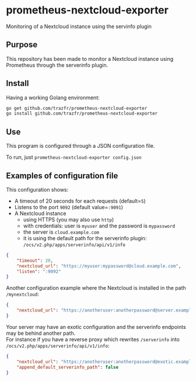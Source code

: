 # prometheus-nextcloud-exporter

Monitoring of a Nextcloud instance using the servinfo plugin

## Purpose

This repository has been made to monitor a Nextcloud instance using Prometheus through the serverinfo plugin.

## Install

Having a working Golang environment:

```bash
go get github.com/trazfr/prometheus-nextcloud-exporter
go install github.com/trazfr/prometheus-nextcloud-exporter
```

## Use

This program is configured through a JSON configuration file.

To run, just `prometheus-nextcloud-exporter config.json`

## Examples of configuration file

This configuration shows:

- A timeout of 20 seconds for each requests (default=`5`)
- Listens to the port `9092` (default value=`:9091`)
- A Nextcloud instance
  - using HTTPS (you may also use `http`)
  - with credentials: user is `myuser` and the password is `mypassword`
  - the server is `cloud.example.com`
  - it is using the default path for the serverinfo plugin: `/ocs/v2.php/apps/serverinfo/api/v1/info`

```json
{
    "timeout": 20,
    "nextcloud_url": "https://myuser:mypassword@cloud.example.com",
    "listen": ":9092"
}
```

Another configuration example where the Nextcloud is installed in the path `/mynextcloud`:

```json
{
    "nextcloud_url": "https://anotheruser:anotherpassword@server.example.com/mynextcloud"
}
```

Your server may have an exotic configuration and the serverinfo endpoints may be behind another path.  
For instance if you have a reverse proxy which rewrites `/serverinfo` into `/ocs/v2.php/apps/serverinfo/api/v1/info`:

```json
{
    "nextcloud_url": "https://anotheruser:anotherpassword@exotic.example.com/serverinfo",
    "append_default_serverinfo_path": false
}
```
